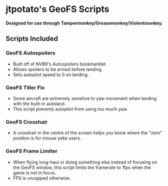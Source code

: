 # jtpotato's GeoFS Scripts

**Designed for use through Tampermonkey/Greasemonkey/Violentmonkey.**

## Scripts Included

### GeoFS Autospoilers

- Built off of NVB9's Autospoilers bookmarklet.
- Allows spoilers to be armed before landing.
- Sets autopilot speed to 0 on landing.

### GeoFS Tiller Fix

- Some aircraft are extremely sensitive to yaw movement when landing with the built-in autoland.
- This script prevents autopilot from using too much yaw.

### GeoFS Crosshair

- A crosshair in the centre of the screen helps you know where the "zero" position is for mouse yoke users.

### GeoFS Frame Limiter

- When flying long-haul or doing something else instead of focusing on the GeoFS window, this script limits the framerate to 1fps when the game is not in focus.
- FPS is uncapped otherwise.

